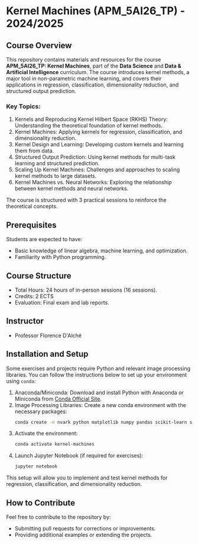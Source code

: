 # Kernel Machines (APM_5AI26_TP) - 2024/2025

## Course Overview

This repository contains materials and resources for the course **APM_5AI26_TP: Kernel Machines**, part of the **Data Science** and **Data & Artificial Intelligence** curriculum. The course introduces kernel methods, a major tool in non-parametric machine learning, and covers their applications in regression, classification, dimensionality reduction, and structured output prediction.

### Key Topics:

1. Kernels and Reproducing Kernel Hilbert Space (RKHS) Theory: Understanding the theoretical foundation of kernel methods.
2. Kernel Machines: Applying kernels for regression, classification, and dimensionality reduction.
3. Kernel Design and Learning: Developing custom kernels and learning them from data.
4. Structured Output Prediction: Using kernel methods for multi-task learning and structured prediction.
5. Scaling Up Kernel Machines: Challenges and approaches to scaling kernel methods to large datasets.
6. Kernel Machines vs. Neural Networks: Exploring the relationship between kernel methods and neural networks.

The course is structured with 3 practical sessions to reinforce the theoretical concepts.

## Prerequisites

Students are expected to have:
- Basic knowledge of linear algebra, machine learning, and optimization.
- Familiarity with Python programming.

## Course Structure

- Total Hours: 24 hours of in-person sessions (16 sessions).
- Credits: 2 ECTS
- Evaluation: Final exam and lab reports.

## Instructor

- Professor Florence D'Alché

## Installation and Setup

Some exercises and projects require Python and relevant image processing libraries. You can follow the instructions below to set up your environment using `conda`:

1. Anaconda/Miniconda: Download and install Python with Anaconda or Miniconda from [Conda Official Site](https://docs.conda.io/en/latest/).
2. Image Processing Libraries: Create a new conda environment with the necessary packages:
   ```bash
   conda create -n nvark python matplotlib numpy pandas scikit-learn scipy sktime cyl1tf librosa ipykernel jupyter -c conda-forge
   ```
3. Activate the environment:
   ```bash
   conda activate kernel-machines
   ```
4. Launch Jupyter Notebook (if required for exercises):
   ```bash
   jupyter notebook
   ```

This setup will allow you to implement and test kernel methods for regression, classification, and dimensionality reduction.

## How to Contribute

Feel free to contribute to the repository by:
- Submitting pull requests for corrections or improvements.
- Providing additional examples or extending the projects.
